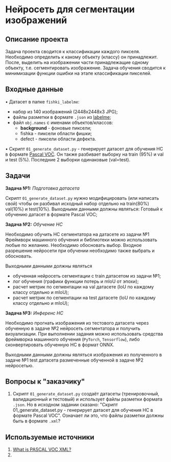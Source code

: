 # Нейросеть для сегментации изображений

## Описание проекта

Задача проекта сводится к классификации каждого пикселя. Необходимо определить к какому объекту (классу) он принадлежит. После, выделить на изображении части принадлежащие одному объекту, т.е. сегментировать изображение.
Задача обучения сводится к минимизации функции ошибки на этапе классификации пикселей.

## Входные данные

•	Датасет в папке `fishki_labelme`:
- набор из 140 изображений (2448x2448x3 JPG);
- файлы разметки в формате `.json` из [labelme](https://github.com/wkentaro/labelme);
- файл `obj.names` с именами объектов/классов:
    - __background__ - фоновые пиксели;
    - fishka - пиксели области фишки;
    - defect - пиксели области дефекта.

•	Скрипт `01_generate_dataset.py` - генерирует датасет для обучения НС в формате [Pascal VOC](http://host.robots.ox.ac.uk/pascal/VOC/). Он также разбивает выборку на train (95%) и val и test (5%). Последние 2 выборки одинаковые (val=test).
 
## Задачи

**Задача №1:** _Подготовка датасета_

Скрипт `01_generate_dataset.py` нужно модифицировать (или написать свой) чтобы он разбивал исходный набор отдельно на train(80%) val(10%) и test(10%).
Выходными данными должны являться:
Готовый к обучению датасет в формате Pascal VOC; 

**Задача №2:** _Обучение НС_

Необходимо обучить НС сегментатора на датасете из задачи №1
Фреймворк машинного обучения и библиотеки можно использовать любые по желанию. Необходимо обосновать выбор.
Входное разрешение нейросети при обучении необходимо также выбрать и обосновать.

Выходными данными должны являться 
-	обученная нейросеть сегментации с train датасетом из задачи №1;
-	лог обучения (графики функции потерь и mIoU от эпохи);
-	расчет метрик по сегментации на val датасете (IoU по каждому классу отдельно и mIoU);
-	расчет метрик по сегментации на test датасете (IoU по каждому классу отдельно и mIoU);

**Задача №3:** _Инференс НС_

Необходимо прогнать изображения из тестового датасета через обученную в задаче №2 нейросеть сегментатора и получить визуализации.
При выполнении задания можно использовать средства фреймворка машинного обучения (`PyTorch`, `Tensorflow`), либо сконвертировать обученную НС в формат ONNX.

Выходными данными должны являться изображения из полученного в задаче №1 test датасета размеченные обученной в задаче №2 нейросетью.


## Вопросы к "заказчику"
1. Скрипт `01_generate_dataset.py` создаёт датасеты (тренировочный, валидационный и тестовый) и использует файлы разметки формата `.json`. Но в исходном задании сказано: "Скрипт 01_generate_dataset.py - генерирует датасет для обучения НС в формате Pascal VOC". Означает ли это, что файлы разметки должны быть в формате `.xml`?

## Используемые источники
1. [What is PASCAL VOC XML?](https://www.youtube.com/watch?v=-f6TJpHcAeM&ab_channel=Roboflow)
2. []()
